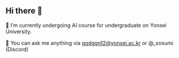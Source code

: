 ## Hi there 👋

🌱 I’m currently undergoing AI course for undergraduate on Yonsei University.

💬 You can ask me anything via ggdggn12@yonsei.ac.kr or @_sosumi (Discord)
<!--
**Sosumi001/Sosumi001** is a ✨ _special_ ✨ repository because its `README.md` (this file) appears on your GitHub profile.

Here are some ideas to get you started:

- 🔭 I’m currently working on ...
- 🌱 I’m currently learning ...
- 👯 I’m looking to collaborate on ...
- 🤔 I’m looking for help with ...
- 💬 Ask me about ...
- 📫 How to reach me: ...
- 😄 Pronouns: ...
- ⚡ Fun fact: ...
-->
